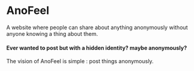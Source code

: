 # AnoFeel

A website where people can share about anything anonymously without anyone knowing a thing about them.
#### Ever wanted to post but with a hidden identity? maybe anonymously?
The vision of AnoFeel is simple : post things anonymously.

